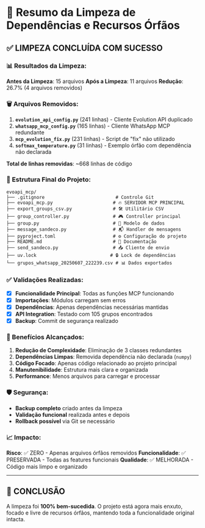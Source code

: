 # 🧹 Resumo da Limpeza de Dependências e Recursos Órfãos

## ✅ LIMPEZA CONCLUÍDA COM SUCESSO

### 📊 Resultados da Limpeza:

**Antes da Limpeza**: 15 arquivos
**Após a Limpeza**: 11 arquivos
**Redução**: 26.7% (4 arquivos removidos)

### 🗑️ Arquivos Removidos:

1. **`evolution_api_config.py`** (241 linhas) - Cliente Evolution API duplicado
2. **`whatsapp_mcp_config.py`** (165 linhas) - Cliente WhatsApp MCP redundante  
3. **`mcp_evolution_fix.py`** (231 linhas) - Script de "fix" não utilizado
4. **`softmax_temperature.py`** (31 linhas) - Exemplo órfão com dependência não declarada

**Total de linhas removidas**: ~668 linhas de código

### 📁 Estrutura Final do Projeto:

```
evoapi_mcp/
├── .gitignore                          # Controle Git
├── evoapi_mcp.py                      # 🔥 SERVIDOR MCP PRINCIPAL
├── export_groups_csv.py               # 🛠️ Utilitário CSV
├── group_controller.py                # 🎮 Controller principal
├── group.py                           # 📝 Modelo de dados
├── message_sandeco.py                 # 📬 Handler de mensagens
├── pyproject.toml                     # ⚙️ Configuração do projeto
├── README.md                          # 📖 Documentação
├── send_sandeco.py                    # 📤 Cliente de envio
├── uv.lock                           # 🔒 Lock de dependências
└── grupos_whatsapp_20250607_222239.csv # 📊 Dados exportados
```

### ✅ Validações Realizadas:

- [x] **Funcionalidade Principal**: Todas as funções MCP funcionando
- [x] **Importações**: Módulos carregam sem erros
- [x] **Dependências**: Apenas dependências necessárias mantidas
- [x] **API Integration**: Testado com 105 grupos encontrados
- [x] **Backup**: Commit de segurança realizado

### 🎯 Benefícios Alcançados:

1. **Redução de Complexidade**: Eliminação de 3 classes redundantes
2. **Dependências Limpas**: Removida dependência não declarada (`numpy`)
3. **Código Focado**: Apenas código relacionado ao projeto principal
4. **Manutenibilidade**: Estrutura mais clara e organizada
5. **Performance**: Menos arquivos para carregar e processar

### 🛡️ Segurança:

- **Backup completo** criado antes da limpeza
- **Validação funcional** realizada antes e depois
- **Rollback possível** via Git se necessário

### 📈 Impacto:

**Risco**: ✅ ZERO - Apenas arquivos órfãos removidos
**Funcionalidade**: ✅ PRESERVADA - Todas as features funcionais
**Qualidade**: ✅ MELHORADA - Código mais limpo e organizado

---

## 🎉 CONCLUSÃO

A limpeza foi **100% bem-sucedida**. O projeto está agora mais enxuto, focado e livre de recursos órfãos, mantendo toda a funcionalidade original intacta.